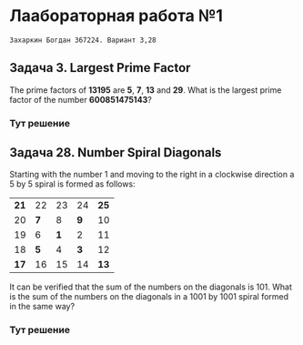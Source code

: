 # Лаабораторная работа №1

`Захаркин Богдан 367224. Вариант 3,28`

## Задача 3. Largest Prime Factor
The prime factors of **13195** are **5**, **7**, **13** and **29**.
What is the largest prime factor of the number **600851475143**?

### Тут решение

## Задача 28. Number Spiral Diagonals
Starting with the number 1 and moving to the right in a clockwise direction a 5 by 5 spiral is formed as follows:

|        |        |        |        |        |
| ------ | ------ | ------ | ------ | ------ |
| **21** | 22     | 23     | 24     | **25** |
| 20     |  **7** |  8     |  **9** | 10     |
| 19     |  6     |  **1** |  2     | 11     |
| 18     |  **5** |  4     |  **3** | 12     |
| **17** | 16     | 15     | 14     | **13** |

It can be verified that the sum of the numbers on the diagonals is 101.
What is the sum of the numbers on the diagonals in a 1001 by 1001 spiral formed in the same way?

### Тут решение

